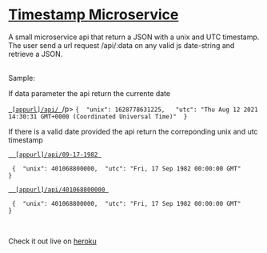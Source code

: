 
# [Timestamp Microservice](https://microservice-api-project.herokuapp.com/)

A small microservice api that return a JSON with a unix and UTC timestamp.
The user send a url request <appurl>/api/:data on any valid js date-string and retrieve a JSON.
<br/>
    <br/>
  <p>Sample:</p>

  <p>If data parameter the api return the currente date</p>
  <p><a href="https://microservice-api-project.herokuapp.com/api/"><code> [appurl]/api/ </code></a>/p>
    <code>{  "unix": 1628778631225,   "utc": "Thu Aug 12 2021 14:30:31 GMT+0000 (Coordinated Universal Time)"  } </code>  
    <p></p>
    <p></p>   
    <p></p>
    <p>If there is a valid date provided the api return the correponding unix and utc timestamp</p>
    <p><a href="https://microservice-api-project.herokuapp.com/api/09-17-1982"><code>  [appurl]/api/09-17-1982 </code></a></p>
    <code> {  "unix": 401068800000,  "utc": "Fri, 17 Sep 1982 00:00:00 GMT"      }</code>
    <p></p>
    <p></p>
    <p><a href="https://microservice-api-project.herokuapp.com\api\401068800000"><code>  [appurl]/api/401068800000 </code></a></p>
    <code> {  "unix": 401068800000,  "utc": "Fri, 17 Sep 1982 00:00:00 GMT"      }</code>
    <p></p>
        <p></p>
        <br/>
        <p></p>
    <p>Check it out live on <a href="https://microservice-api-project.herokuapp.com">heroku<a></p>
